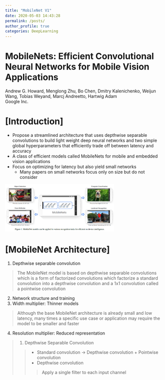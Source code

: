 ```yaml
---
title: "MobileNet V1"
date: 2020-05-03 14:43:28
permalink: /posts/
author_profile: true
categories: DeepLearning
---
```

MobileNets: Efficient Convolutional Neural Networks for Mobile Vision Applications
=============
Andrew G. Howard, Menglong Zhu, Bo Chen, Dmitry Kalenichenko, Weijun Wang, Tobias Weyand, Marcj Andreetto, Hartwig Adam   
Google Inc.


# [Introduction]
* Propose  a streamlined architecture that uses depthwise separable convolutions to build light weight deep neural networks and two simple global hyperparameters that efficiently trade off between latency and accuracy
* A class of efficient models called MobileNets for mobile and embedded vision applications
* Focus on optimizing for latency but also yield small networks
  * Many papers on small networks focus only on size but do not consider

<img src="/assets/images/mobilenet_v1/mbn1.png" width="70%" height="70%"></img>

# [MobileNet Architecture]
1. Depthwise separable convolution
> The MobileNet model is based on depthwise separable convolutions which is a form of factorized convolutions which factorize a standard convolution into a depthwise convolution and a 1x1 convolution called a pointwise convolution
2. Network structure and training
3. Width multiplier: Thinner models
> Although the base MobileNet architecture is already small and low latency, many times a specific use case or application may require the model to be smaller and faster
4. Resolution multiplier: Reduced representation

> 1. Depthwise Separable Convolution
> > * Standard convolution -> Depthwise convolution + Pointwise convolution
> > * Depthwise convolution
> > > Apply a single filter to each input channel
